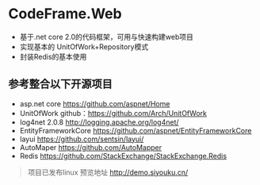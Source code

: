 # CodeFrame.Web
- 基于.net core 2.0的代码框架，可用与快速构建web项目
- 实现基本的 UnitOfWork+Repository模式
- 封装Redis的基本使用

## 参考整合以下开源项目
- asp.net core  https://github.com/aspnet/Home
- UnitOfWork  github：https://github.com/Arch/UnitOfWork
- log4net 2.0.8  http://logging.apache.org/log4net/
- EntityFrameworkCore https://github.com/aspnet/EntityFrameworkCore
- layui https://github.com/sentsin/layui/
- AutoMaper https://github.com/AutoMapper
- Redis https://github.com/StackExchange/StackExchange.Redis

> 项目已发布linux 预览地址  http://demo.siyouku.cn/
